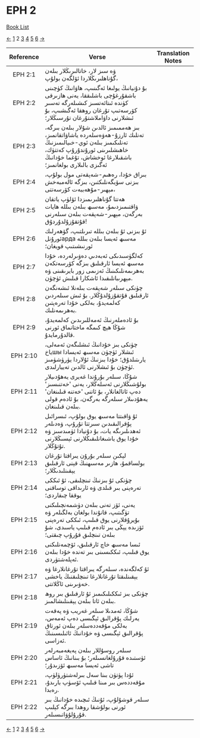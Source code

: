# EPH 2
[Book List](../README.md)

[<-](./chapter_1.md) [1](./chapter_1.md) 2 [3](./chapter_3.md) [4](./chapter_4.md) [5](./chapter_5.md) [6](./chapter_6.md) [->](./chapter_3.md)

| Reference | Verse | Translation Notes |
|:---------:|-------|-------------------|
|EPH 2:1|ۋە سىز لار، خاتالىرىڭلار بىلەن گۇناھلىرىڭلاردا ئۆلگەن بولۇپ،||
|EPH 2:2|بۇ دۇنيانىڭ يولىغا ئەگىنىپ، ھاۋانىڭ كۈچىنى باشقۇرغۇچى باشلىققا، يەنى ھازىرقى كۈندە ئىتائەتسىز كىشىلەرگە تەسىر كۆرسەتىپ تۇرغان روھقا ئەگىشىپ، بۇ ئىشلارنى داۋاملاشتۇرغان تۇرسىڭلار؛||
|EPH 2:3|بىز ھەممىمىز ئالدىن شۇلار بىلەن بىرگە، تەنلىك ئارزۇ-ھەۋەسلەردە ياشاۋاتقانمىز، تەنلىكىمىز بىلەن ئوي-خىيالىمىزنىڭ خاھىشلىرىنى ئورۇندۇرۇپ كەتتۈك، باشقىلارغا ئوخشاش، تۇغما خۇدانىڭ ئەگىزى بالىلارى بولغانمىز؛||
|EPH 2:4|بىراق خۇدا، رەھىم-شەپقەتى مول بولۇپ، بىزنى سۆيگەنلىكتىن، بىزگە ئالەمبەخش مېھىر-مۇھەببەت كۆرسەتتى،||
|EPH 2:5|ھەتتا گۇناھلىرىمىزدا ئۆلۈپ ياتقان ۋاقتىمىزدىمۇ، مەسىھ بىلەن بىللە ھايات بەرگەن، مېھىر-شەپقەت بىلەن سىلەرنى قۇتقۇزۇلدۇردۇق!||
|EPH 2:6|ئۇ بىزنى ئۇ بىلەن بىللە تىرىلتىپ، گۆھەرلىك ئورۇنلарда مەسىھ ئەيسا بىلەن بىللە ئورنىشىتىپ قويغان؛||
|EPH 2:7|كەلگۈسىدىكى ئەبەدىي دەۋىرلەردە، خۇدا مەسىھ ئەيسا ئارقىلىق بىزگە كۆرسەتكەن بەھرىمەنلىكىنىڭ ئەزىمى زور بايرىقىنى ۋە مېھرىبانلىقىدا ئاشكارا قىلىش ئۈچۈن.||
|EPH 2:8|چۈنكى سىلەر شەپقەت بىلەنلا ئىشەنگەن ئارقىلىق قۇتقۇزۇلدۇڭلار. بۇ ئىش سىلەردىن كەلمەيدۇ، بەلكى خۇدا تەرەپتىن بەھرىمەنلىك.||
|EPH 2:9|بۇ ئادەملەرنىڭ ئەمەللىرىدىن كەلمەيدۇ، شۇڭا ھېچ كىمگە ماختانماق ئورنى قالدۇرمايدۇ.||
|EPH 2:10|چۈنكى بىز خۇدانىڭ ئىشلىگەن ئەمەلى، ياخшы ئىشلار ئۈچۈن مەسىھ ئەيسادا يارىتىلدۇق؛ خۇدا بىزنىڭ ئۇلاردا يۈرۈشۈمىز ئۈچۈن بۇ ئىشلارنى ئالدىن تەييارلىدى.||
|EPH 2:11|شۇڭا، سىلەر بۇرۇندا غەيرى يەھۇدىيلار بولۇشىڭلارنى ئەسلەڭلار، يەنى 'خەتنىسىز' دەپ ئاتالغانلار، بۇ ئاتنى 'خەتنە قىلىنغان' يەھۇدىىلار سىلەرگە بەرگەن، بۇ ئادەم قولى بىلەن قىلىنغان.||
|EPH 2:12|ئۇ ۋاقىتتا مەسىھ يوق بولۇپ، ئىسرائىل پۇقرالىقىدىن سىرتتا تۇرۇپ، ۋەدىلەر ئەھدىلىرىگە يات، بۇ دۇنيادا ئۈمىدسىز ۋە خۇدا يوق ياشىغانلىقىڭلارنى ئېسىڭلارنى تۇتۇڭلار.||
|EPH 2:13|لېكىن سىلەر بۇرۇن يىراقتا تۇرغان بولساقمۇ، ھازىر مەسىھنىڭ قېنى ئارقىلىق يېقىنلىدىڭلار؛||
|EPH 2:14|چۈنكى ئۇ بىزنىڭ تىنچلىقى، ئۇ ئىككى تەرەپنى بىر قىلدى ۋە ئارىداقى توساقنى يوققا چىقاردى؛||
|EPH 2:15|يەنى، ئۆز تەنى بىلەن دۈشمەنچىلىكنى تۈگىتىپ، قانۇندا بولغان بەلگىلەر ۋە بۇيرۇقلارنى يوق قىلىپ، ئىككى تەرەپنى ئۆزىدە يېڭى بىر ئادەم قىلىپ ياسىدى، شۇ بىلەن تىنچلىق قۇرۇپ چىقتى؛||
|EPH 2:16|ئىسا مەسىھ خاچ ئارقىلىق، ئۆچمەنلىكنى يوق قىلىپ، ئىككىسىنى بىر تەندە خۇدا بىلەن ئەپلەشتۈردى.||
|EPH 2:17|ئۇ كەلگەندە، سىلەرگە يىراقتا تۇرغانلارغا ۋە يېقىنلىقتا تۇرغانلارغا تىنچلىقنىڭ ياخشى خەۋىرىنى ئاڭلاتتى.||
|EPH 2:18|چۈنكى بىز ئىككىلىكىمىز ئۇ ئارقىلىق بىر روھ بىلەن ئاتا بىلەن يېقىنلىشالمىز.||
|EPH 2:19|شۇڭا، ئەمدىلا سىلەر غەريب ۋە پەقەت يەرلىك پۇقرالىق ئېگىسى دەپ ئەمەس، بەلكى مۇقەددەسلەر بىلەن ئورتاق پۇقرالىق ئېگىسى ۋە خۇدانىڭ ئائىلىسىنىڭ ئەزاسى.||
|EPH 2:20|سىلەر روسۇللار بىلەن پەيغەمبەرلەر ئۈستىدە قۇرۇلغانسىلەر؛ بۇ بىنانىڭ ئاساس تاشى ئەيسا مەسىھ ئۆزىدۇر؛||
|EPH 2:21|ئۇدا پۈتۈن بىنا سەل بىرلەشتۈرۈلۈپ، مۇقەددەس بىر مىنا قىلىپ ئۆسۈپ بارىدۇ، رەبدا.||
|EPH 2:22|سىلەر قوشۇلۇپ، ئۇنىڭ ئىچىدە خۇدانىڭ بىر ئورنى بولۇشقا روھدا بىرگە كېلىپ قۇرۇلۇۋاتىسىلەر.||


[<-](./chapter_1.md) [1](./chapter_1.md) 2 [3](./chapter_3.md) [4](./chapter_4.md) [5](./chapter_5.md) [6](./chapter_6.md) [->](./chapter_3.md)